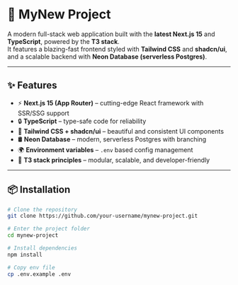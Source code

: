 # 🚀 MyNew Project

A modern full-stack web application built with the **latest Next.js 15** and **TypeScript**, powered by the **T3 stack**.  
It features a blazing-fast frontend styled with **Tailwind CSS** and **shadcn/ui**, and a scalable backend with **Neon Database (serverless Postgres)**.

---

## ✨ Features

- ⚡ **Next.js 15 (App Router)** – cutting-edge React framework with SSR/SSG support  
- 🔒 **TypeScript** – type-safe code for reliability  
- 🎨 **Tailwind CSS + shadcn/ui** – beautiful and consistent UI components  
- 🛢 **Neon Database** – modern, serverless Postgres with branching  
- 🌍 **Environment variables** – `.env` based config management  
- 🧩 **T3 stack principles** – modular, scalable, and developer-friendly  

---

## 📦 Installation

```bash
# Clone the repository
git clone https://github.com/your-username/mynew-project.git

# Enter the project folder
cd mynew-project

# Install dependencies
npm install

# Copy env file
cp .env.example .env
